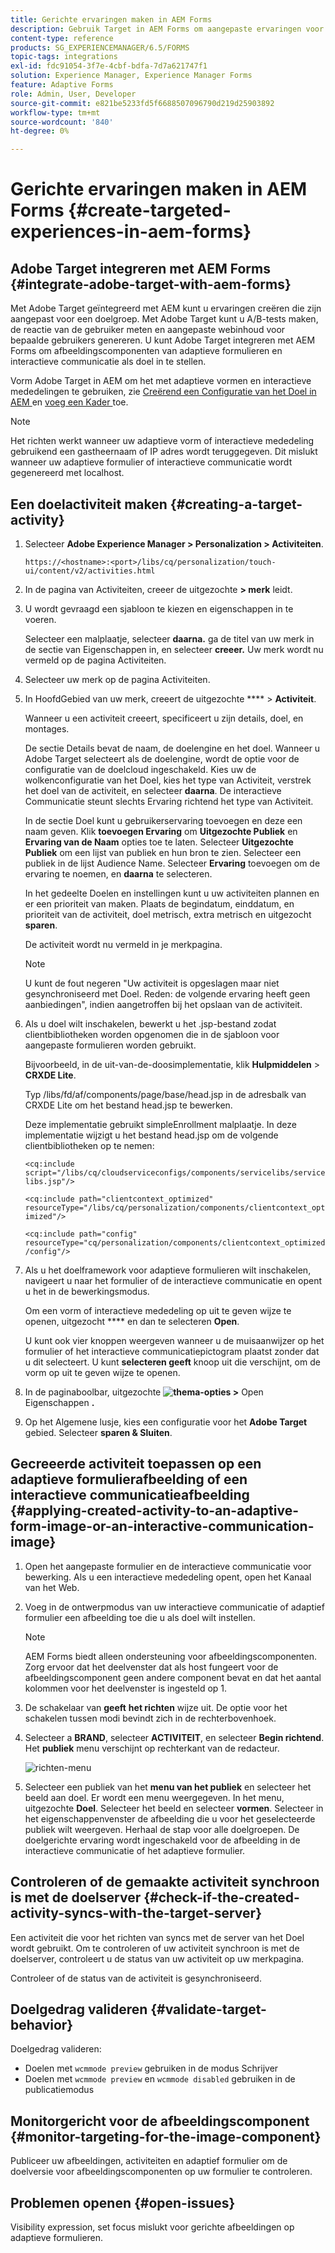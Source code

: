 ```yaml
---
title: Gerichte ervaringen maken in AEM Forms
description: Gebruik Target in AEM Forms om aangepaste ervaringen voor beoogde klanten te maken.
content-type: reference
products: SG_EXPERIENCEMANAGER/6.5/FORMS
topic-tags: integrations
exl-id: fdc91054-3f7e-4cbf-bdfa-7d7a621747f1
solution: Experience Manager, Experience Manager Forms
feature: Adaptive Forms
role: Admin, User, Developer
source-git-commit: e821be5233fd5f6688507096790d219d25903892
workflow-type: tm+mt
source-wordcount: '840'
ht-degree: 0%

---
```


# Gerichte ervaringen maken in AEM Forms {#create-targeted-experiences-in-aem-forms}

## Adobe Target integreren met AEM Forms {#integrate-adobe-target-with-aem-forms}

Met Adobe Target geïntegreerd met AEM kunt u ervaringen creëren die zijn aangepast voor een doelgroep. Met Adobe Target kunt u A/B-tests maken, de reactie van de gebruiker meten en aangepaste webinhoud voor bepaalde gebruikers genereren. U kunt Adobe Target integreren met AEM Forms om afbeeldingscomponenten van adaptieve formulieren en interactieve communicatie als doel in te stellen.

Vorm Adobe Target in AEM om het met adaptieve vormen en interactieve mededelingen te gebruiken, zie [ Creërend een Configuratie van het Doel in AEM ](/help/sites-administering/target.md) en [ voeg een Kader ](/help/sites-administering/target.md) toe.

>[!NOTE]
>
>Het richten werkt wanneer uw adaptieve vorm of interactieve mededeling gebruikend een gastheernaam of IP adres wordt teruggegeven. Dit mislukt wanneer uw adaptieve formulier of interactieve communicatie wordt gegenereerd met localhost.

## Een doelactiviteit maken {#creating-a-target-activity}

1. Selecteer **Adobe Experience Manager > Personalization > Activiteiten**.

   `https://<hostname>:<port>/libs/cq/personalization/touch-ui/content/v2/activities.html`

1. In de pagina van Activiteiten, creeer de uitgezochte **> merk** leidt.
1. U wordt gevraagd een sjabloon te kiezen en eigenschappen in te voeren.

   Selecteer een malplaatje, selecteer **daarna.** ga de titel van uw merk in de sectie van Eigenschappen in, en selecteer **creeer.**
Uw merk wordt nu vermeld op de pagina Activiteiten.

1. Selecteer uw merk op de pagina Activiteiten.
1. In HoofdGebied van uw merk, creeert de uitgezochte **** > **Activiteit**.

   Wanneer u een activiteit creeert, specificeert u zijn details, doel, en montages.

   De sectie Details bevat de naam, de doelengine en het doel. Wanneer u Adobe Target selecteert als de doelengine, wordt de optie voor de configuratie van de doelcloud ingeschakeld. Kies uw de wolkenconfiguratie van het Doel, kies het type van Activiteit, verstrek het doel van de activiteit, en selecteer **daarna**. De interactieve Communicatie steunt slechts Ervaring richtend het type van Activiteit.

   In de sectie Doel kunt u gebruikerservaring toevoegen en deze een naam geven. Klik **toevoegen Ervaring** om **Uitgezochte Publiek** en **Ervaring van de Naam** opties toe te laten. Selecteer **Uitgezochte Publiek** om een lijst van publiek en hun bron te zien. Selecteer een publiek in de lijst Audience Name. Selecteer **Ervaring** toevoegen om de ervaring te noemen, en **daarna** te selecteren.

   In het gedeelte Doelen en instellingen kunt u uw activiteiten plannen en er een prioriteit van maken. Plaats de begindatum, einddatum, en prioriteit van de activiteit, doel metrisch, extra metrisch en uitgezocht **sparen**.

   De activiteit wordt nu vermeld in je merkpagina.

   >[!NOTE]
   >
   >U kunt de fout negeren &quot;Uw activiteit is opgeslagen maar niet gesynchroniseerd met Doel. Reden: de volgende ervaring heeft geen aanbiedingen&quot;, indien aangetroffen bij het opslaan van de activiteit.

1. Als u doel wilt inschakelen, bewerkt u het .jsp-bestand zodat clientbibliotheken worden opgenomen die in de sjabloon voor aangepaste formulieren worden gebruikt.

   Bijvoorbeeld, in de uit-van-de-doosimplementatie, klik **Hulpmiddelen** > **CRXDE Lite**.

   Typ /libs/fd/af/components/page/base/head.jsp in de adresbalk van CRXDE Lite om het bestand head.jsp te bewerken.

   Deze implementatie gebruikt simpleEnrollment malplaatje. In deze implementatie wijzigt u het bestand head.jsp om de volgende clientbibliotheken op te nemen:

   `<cq:include script="/libs/cq/cloudserviceconfigs/components/servicelibs/servicelibs.jsp"/>`

   `<cq:include path="clientcontext_optimized" resourceType="/libs/cq/personalization/components/clientcontext_optimized"/>`

   `<cq:include path="config" resourceType="cq/personalization/components/clientcontext_optimized/config"/>`

1. Als u het doelframework voor adaptieve formulieren wilt inschakelen, navigeert u naar het formulier of de interactieve communicatie en opent u het in de bewerkingsmodus.

   Om een vorm of interactieve mededeling op uit te geven wijze te openen, uitgezocht **** en dan te selecteren **Open**.

   U kunt ook vier knoppen weergeven wanneer u de muisaanwijzer op het formulier of het interactieve communicatiepictogram plaatst zonder dat u dit selecteert. U kunt **selecteren geeft** knoop uit die verschijnt, om de vorm op uit te geven wijze te openen.

1. In de paginaboolbar, uitgezochte **![ thema-opties ](assets/theme-options.png) >** Open Eigenschappen **.**
1. Op het Algemene lusje, kies een configuratie voor het **Adobe Target** gebied. Selecteer **sparen &amp; Sluiten**.

## Gecreeerde activiteit toepassen op een adaptieve formulierafbeelding of een interactieve communicatieafbeelding {#applying-created-activity-to-an-adaptive-form-image-or-an-interactive-communication-image}

1. Open het aangepaste formulier en de interactieve communicatie voor bewerking. Als u een interactieve mededeling opent, open het Kanaal van het Web.

1. Voeg in de ontwerpmodus van uw interactieve communicatie of adaptief formulier een afbeelding toe die u als doel wilt instellen.

   >[!NOTE]
   >
   >AEM Forms biedt alleen ondersteuning voor afbeeldingscomponenten. Zorg ervoor dat het deelvenster dat als host fungeert voor de afbeeldingscomponent geen andere component bevat en dat het aantal kolommen voor het deelvenster is ingesteld op 1.

1. De schakelaar van **geeft** **het richten** wijze uit. De optie voor het schakelen tussen modi bevindt zich in de rechterbovenhoek.
1. Selecteer a **BRAND**, selecteer **ACTIVITEIT**, en selecteer **Begin richtend**. Het **publiek** menu verschijnt op rechterkant van de redacteur.

   ![ richten-menu ](assets/targeting-menu.png)

1. Selecteer een publiek van het **menu van het publiek** en selecteer het beeld aan doel. Er wordt een menu weergegeven. In het menu, uitgezochte **Doel**. Selecteer het beeld en selecteer **vormen**. Selecteer in het eigenschappenvenster de afbeelding die u voor het geselecteerde publiek wilt weergeven. Herhaal de stap voor alle doelgroepen. De doelgerichte ervaring wordt ingeschakeld voor de afbeelding in de interactieve communicatie of het adaptieve formulier.

## Controleren of de gemaakte activiteit synchroon is met de doelserver {#check-if-the-created-activity-syncs-with-the-target-server}

Een activiteit die voor het richten van syncs met de server van het Doel wordt gebruikt. Om te controleren of uw activiteit synchroon is met de doelserver, controleert u de status van uw activiteit op uw merkpagina.

Controleer of de status van de activiteit is gesynchroniseerd.

## Doelgedrag valideren {#validate-target-behavior}

Doelgedrag valideren:

* Doelen met `wcmmode preview` gebruiken in de modus Schrijver
* Doelen met `wcmmode preview` en `wcmmode disabled` gebruiken in de publicatiemodus

## Monitorgericht voor de afbeeldingscomponent {#monitor-targeting-for-the-image-component}

Publiceer uw afbeeldingen, activiteiten en adaptief formulier om de doelversie voor afbeeldingscomponenten op uw formulier te controleren.

## Problemen openen {#open-issues}

Visibility expression, set focus mislukt voor gerichte afbeeldingen op adaptieve formulieren.

